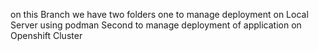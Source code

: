 on this Branch we have two folders
one to manage deployment on Local Server using podman
Second to manage deployment of application on Openshift Cluster
